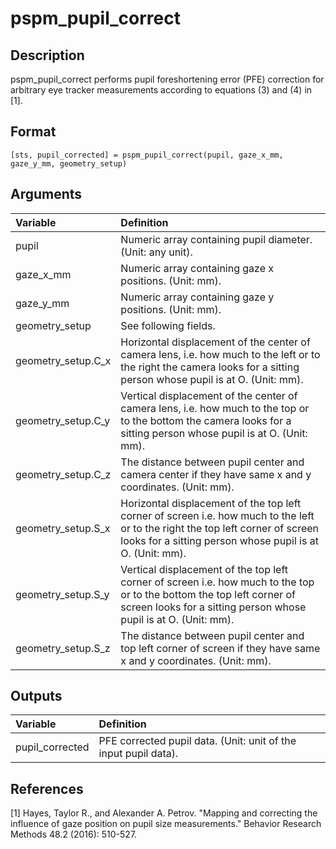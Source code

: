 # pspm_pupil_correct
## Description
pspm_pupil_correct performs pupil foreshortening error (PFE) correction for arbitrary eye tracker measurements according to equations (3) and (4) in [1].

## Format
`[sts, pupil_corrected] = pspm_pupil_correct(pupil, gaze_x_mm, gaze_y_mm, geometry_setup)`

## Arguments
| Variable | Definition |
|:--|:--|
| pupil | Numeric array containing pupil diameter. (Unit: any unit). |
| gaze_x_mm | Numeric array containing gaze x positions. (Unit: mm). |
| gaze_y_mm | Numeric array containing gaze y positions. (Unit: mm). |
| geometry_setup | See following fields. |
| geometry_setup.C_x | Horizontal displacement of the center of camera lens, i.e. how much to the left or to the right the camera looks for a sitting person whose pupil is at O. (Unit: mm). |
| geometry_setup.C_y | Vertical displacement of the center of camera lens, i.e. how much to the top or to the bottom the camera looks for a sitting person whose pupil is at O. (Unit: mm). |
| geometry_setup.C_z | The distance between pupil center and camera center if they have same x and y coordinates. (Unit: mm). |
| geometry_setup.S_x | Horizontal displacement of the top left corner of screen i.e. how much to the left or to the right the top left corner of screen looks for a sitting person whose pupil is at O. (Unit: mm). |
| geometry_setup.S_y | Vertical displacement of the top left corner of screen i.e. how much to the top or to the bottom the top left corner of screen looks for a sitting person whose pupil is at O. (Unit: mm). |
| geometry_setup.S_z | The distance between pupil center and top left corner of screen if they have same x and y coordinates. (Unit: mm). |
## Outputs
| Variable | Definition |
|:--|:--|
| pupil_corrected | PFE corrected pupil data. (Unit: unit of the input pupil data). |

## References
[1] Hayes, Taylor R., and Alexander A. Petrov. "Mapping and correcting the influence of gaze position on pupil size measurements." Behavior Research Methods 48.2 (2016): 510-527.


